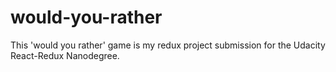 # would-you-rather
This 'would you rather' game is my redux project submission for the Udacity React-Redux Nanodegree.
